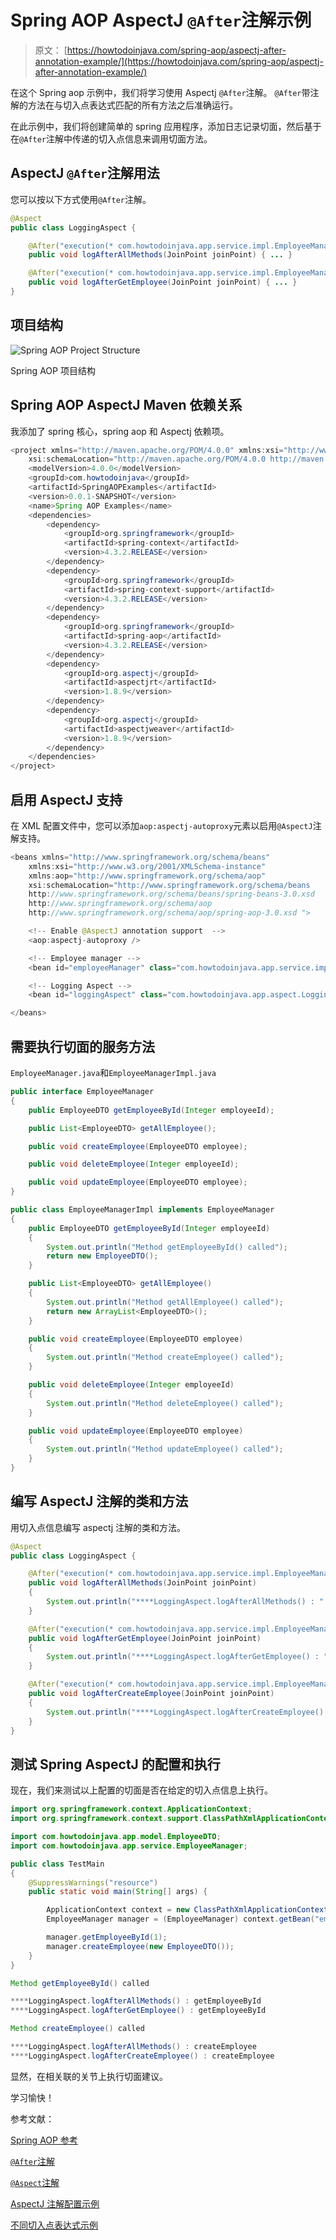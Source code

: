 # Spring AOP AspectJ `@After`注解示例

> 原文： [https://howtodoinjava.com/spring-aop/aspectj-after-annotation-example/](https://howtodoinjava.com/spring-aop/aspectj-after-annotation-example/)

在这个 Spring aop 示例中，我们将学习使用 Aspectj `@After`注解。 `@After`带注解的方法在与切入点表达式匹配的所有方法之后准确运行。

在此示例中，我们将创建简单的 spring 应用程序，添加日志记录切面，然后基于在`@After`注解中传递的切入点信息来调用切面方法。

## AspectJ `@After`注解用法

您可以按以下方式使用`@After`注解。

```java
@Aspect
public class LoggingAspect {

    @After("execution(* com.howtodoinjava.app.service.impl.EmployeeManagerImpl.*(..))")
    public void logAfterAllMethods(JoinPoint joinPoint) { ... }

    @After("execution(* com.howtodoinjava.app.service.impl.EmployeeManagerImpl.getEmployeeById(..))")
    public void logAfterGetEmployee(JoinPoint joinPoint) { ... }
}

```

## 项目结构

![Spring AOP Project Structure](img/89dd27f7d603b5a50cf05e2415f38f6f.jpg)

Spring AOP 项目结构

## Spring AOP AspectJ Maven 依赖关系

我添加了 spring 核心，spring aop 和 Aspectj 依赖项。

```java
<project xmlns="http://maven.apache.org/POM/4.0.0" xmlns:xsi="http://www.w3.org/2001/XMLSchema-instance"
    xsi:schemaLocation="http://maven.apache.org/POM/4.0.0 http://maven.apache.org/xsd/maven-4.0.0.xsd;
    <modelVersion>4.0.0</modelVersion>
    <groupId>com.howtodoinjava</groupId>
    <artifactId>SpringAOPExamples</artifactId>
    <version>0.0.1-SNAPSHOT</version>
    <name>Spring AOP Examples</name>
    <dependencies>
        <dependency>
            <groupId>org.springframework</groupId>
            <artifactId>spring-context</artifactId>
            <version>4.3.2.RELEASE</version>
        </dependency>
        <dependency>
            <groupId>org.springframework</groupId>
            <artifactId>spring-context-support</artifactId>
            <version>4.3.2.RELEASE</version>
        </dependency>
        <dependency>
            <groupId>org.springframework</groupId>
            <artifactId>spring-aop</artifactId>
            <version>4.3.2.RELEASE</version>
        </dependency>
        <dependency>
            <groupId>org.aspectj</groupId>
            <artifactId>aspectjrt</artifactId>
            <version>1.8.9</version>
        </dependency>
        <dependency>
            <groupId>org.aspectj</groupId>
            <artifactId>aspectjweaver</artifactId>
            <version>1.8.9</version>
        </dependency>
    </dependencies>
</project>
```

## 启用 AspectJ 支持

在 XML 配置文件中，您可以添加`aop:aspectj-autoproxy`元素以启用`@AspectJ`注解支持。

```java
<beans xmlns="http://www.springframework.org/schema/beans"
    xmlns:xsi="http://www.w3.org/2001/XMLSchema-instance"
    xmlns:aop="http://www.springframework.org/schema/aop"
    xsi:schemaLocation="http://www.springframework.org/schema/beans
    http://www.springframework.org/schema/beans/spring-beans-3.0.xsd
    http://www.springframework.org/schema/aop
    http://www.springframework.org/schema/aop/spring-aop-3.0.xsd ">

    <!-- Enable @AspectJ annotation support  -->
    <aop:aspectj-autoproxy />

    <!-- Employee manager -->
    <bean id="employeeManager" class="com.howtodoinjava.app.service.impl.EmployeeManagerImpl" />

    <!-- Logging Aspect -->
    <bean id="loggingAspect" class="com.howtodoinjava.app.aspect.LoggingAspect" />

</beans>

```

## 需要执行切面的服务方法

`EmployeeManager.java`和`EmployeeManagerImpl.java`

```java
public interface EmployeeManager 
{
    public EmployeeDTO getEmployeeById(Integer employeeId);

    public List<EmployeeDTO> getAllEmployee();

    public void createEmployee(EmployeeDTO employee);

    public void deleteEmployee(Integer employeeId);

    public void updateEmployee(EmployeeDTO employee);
}

public class EmployeeManagerImpl implements EmployeeManager 
{
    public EmployeeDTO getEmployeeById(Integer employeeId) 
    {
        System.out.println("Method getEmployeeById() called");
        return new EmployeeDTO();
    }

    public List<EmployeeDTO> getAllEmployee() 
    {
        System.out.println("Method getAllEmployee() called");
        return new ArrayList<EmployeeDTO>();
    }

    public void createEmployee(EmployeeDTO employee)
    {
        System.out.println("Method createEmployee() called");
    }

    public void deleteEmployee(Integer employeeId) 
    {
        System.out.println("Method deleteEmployee() called");
    }

    public void updateEmployee(EmployeeDTO employee) 
    {
        System.out.println("Method updateEmployee() called");
    }
}

```

## 编写 AspectJ 注解的类和方法

用切入点信息编写 aspectj 注解的类和方法。

```java
@Aspect
public class LoggingAspect {

    @After("execution(* com.howtodoinjava.app.service.impl.EmployeeManagerImpl.*(..))")
    public void logAfterAllMethods(JoinPoint joinPoint) 
    {
        System.out.println("****LoggingAspect.logAfterAllMethods() : " + joinPoint.getSignature().getName());
    }

    @After("execution(* com.howtodoinjava.app.service.impl.EmployeeManagerImpl.getEmployeeById(..))")
    public void logAfterGetEmployee(JoinPoint joinPoint) 
    {
        System.out.println("****LoggingAspect.logAfterGetEmployee() : " + joinPoint.getSignature().getName());
    }

    @After("execution(* com.howtodoinjava.app.service.impl.EmployeeManagerImpl.createEmployee(..))")
    public void logAfterCreateEmployee(JoinPoint joinPoint) 
    {
        System.out.println("****LoggingAspect.logAfterCreateEmployee() : " + joinPoint.getSignature().getName());
    }
}

```

## 测试 Spring AspectJ 的配置和执行

现在，我们来测试以上配置的切面是否在给定的切入点信息上执行。

```java
import org.springframework.context.ApplicationContext;
import org.springframework.context.support.ClassPathXmlApplicationContext;

import com.howtodoinjava.app.model.EmployeeDTO;
import com.howtodoinjava.app.service.EmployeeManager;

public class TestMain 
{
    @SuppressWarnings("resource")
    public static void main(String[] args) {

        ApplicationContext context = new ClassPathXmlApplicationContext("applicationContext.xml");
        EmployeeManager manager = (EmployeeManager) context.getBean("employeeManager");

        manager.getEmployeeById(1);
        manager.createEmployee(new EmployeeDTO());
    }
}

```

```java
Method getEmployeeById() called

****LoggingAspect.logAfterAllMethods() : getEmployeeById
****LoggingAspect.logAfterGetEmployee() : getEmployeeById

Method createEmployee() called

****LoggingAspect.logAfterAllMethods() : createEmployee
****LoggingAspect.logAfterCreateEmployee() : createEmployee
```

显然，在相关联的关节上执行切面建议。

学习愉快！

参考文献：

[Spring AOP 参考](https://docs.spring.io/spring/docs/current/spring-framework-reference/html/aop.html)

[`@After`注解](https://eclipse.org/aspectj/doc/next/aspectj5rt-api/org/aspectj/lang/annotation/After.html)

[`@Aspect`注解](https://eclipse.org/aspectj/doc/next/aspectj5rt-api/org/aspectj/lang/annotation/Aspect.html)

[AspectJ 注解配置示例](https://howtodoinjava.com/spring/spring-aop/spring-aop-aspectj-example-tutorial-using-annotation-config/)

[不同切入点表达式示例](https://howtodoinjava.com/spring/spring-aop/writing-spring-aop-aspectj-pointcut-expressions-with-examples/)